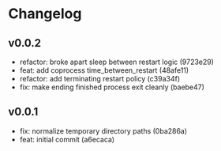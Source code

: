 # Changelog

## v0.0.2
 * refactor:  broke apart sleep between restart logic    (9723e29)
 * feat:      add coprocess time_between_restart         (48afe11)
 * refactor:  add terminating restart policy             (c39a34f)
 * fix:       make ending finished process exit cleanly  (baebe47)
 
## v0.0.1
 * fix:       normalize temporary directory paths        (0ba286a)
 * feat:      initial commit                             (a6ecaca)